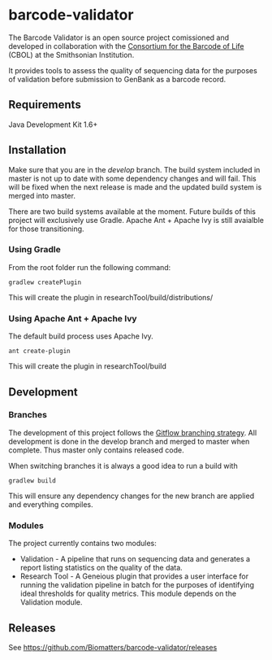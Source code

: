 # barcode-validator

The Barcode Validator is an open source project comissioned and developed in collaboration with the [Consortium for the Barcode of Life](http://www.barcodeoflife.org) (CBOL) at the Smithsonian Institution.

It provides tools to assess the quality of sequencing data for the purposes of validation before submission to GenBank as a barcode record.  

## Requirements
Java Development Kit 1.6+

## Installation
Make sure that you are in the *develop* branch. The build system included in master is not up to date with some dependency changes and will fail. This will be fixed when the next release is made and the updated build system is merged into master.

There are two build systems available at the moment.  Future builds of this project will exclusively use Gradle.  Apache Ant + Apache Ivy is still avaialble for those transitioning.

### Using Gradle
From the root folder run the following command:

    gradlew createPlugin

This will create the plugin in researchTool/build/distributions/

### Using Apache Ant + Apache Ivy
The default build process uses Apache Ivy.

    ant create-plugin

This will create the plugin in researchTool/build


## Development 
### Branches
The development of this project follows the [Gitflow branching strategy](https://www.atlassian.com/git/tutorials/comparing-workflows/gitflow-workflow).  All development is done in the develop branch and merged to master when complete.  Thus master only contains released code.

When switching branches it is always a good idea to run a build with

    gradlew build

This will ensure any dependency changes for the new branch are applied and everything compiles.

### Modules
The project currently contains two modules:
* Validation - A pipeline that runs on sequencing data and generates a report listing statistics on the quality of the data.
* Research Tool - A Geneious plugin that provides a user interface for running the validation pipeline in batch for the purposes of identifying ideal thresholds for quality metrics.  This module depends on the Validation module.


## Releases
See https://github.com/Biomatters/barcode-validator/releases
